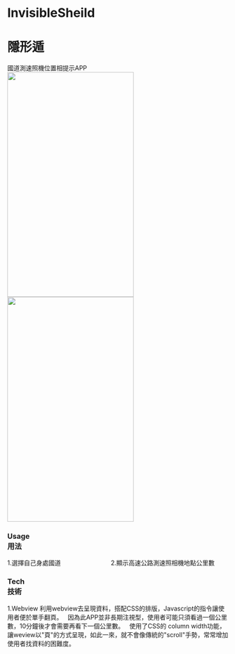 # InvisibleSheild
# 隱形遁

國道測速照機位置相提示APP  
<img src="https://github.com/slk1107/InvisibleSheild/blob/master/ReadHtml/app/src/main/res/drawable/intro.png" width="288" height="512" />
<img src="https://github.com/slk1107/InvisibleSheild/blob/master/ReadHtml/app/src/main/res/drawable/title.png" width="288" height="512" />
<h3> Usage<br>
 用法 </h3>
 1.選擇自己身處國道                              
 2.顯示高速公路測速照相機地點公里數
 
 <h3> Tech<br>
 技術 </h3>
1.Webview
    利用webview去呈現資料，搭配CSS的排版，Javascript的指令讓使用者便於單手翻頁。
    因為此APP並非長期注視型，使用者可能只須看過一個公里數，10分鐘後才會需要再看下一個公里數。
    使用了CSS的 column width功能，讓weview以"頁"的方式呈現，如此一來，就不會像傳統的"scroll"手勢，常常增加使用者找資料的困難度。
